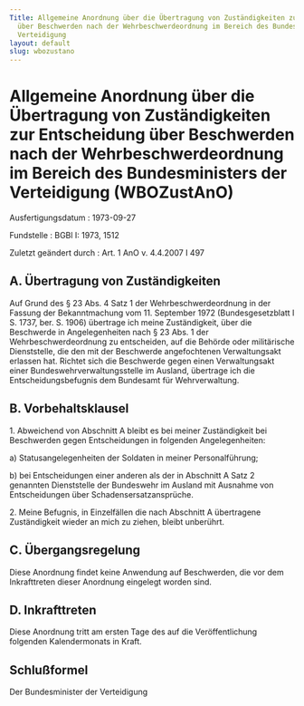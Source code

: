 ```yaml
---
Title: Allgemeine Anordnung über die Übertragung von Zuständigkeiten zur Entscheidung
  über Beschwerden nach der Wehrbeschwerdeordnung im Bereich des Bundesministers der
  Verteidigung
layout: default
slug: wbozustano
---
```


# Allgemeine Anordnung über die Übertragung von Zuständigkeiten zur Entscheidung über Beschwerden nach der Wehrbeschwerdeordnung im Bereich des Bundesministers der Verteidigung (WBOZustAnO)

Ausfertigungsdatum
:   1973-09-27

Fundstelle
:   BGBl I: 1973, 1512

Zuletzt geändert durch
:   Art. 1 AnO v. 4.4.2007 I 497


## A. Übertragung von Zuständigkeiten

Auf Grund des § 23 Abs. 4 Satz 1 der Wehrbeschwerdeordnung in der
Fassung der Bekanntmachung vom 11. September 1972 (Bundesgesetzblatt I
S. 1737, ber. S. 1906) übertrage ich meine Zuständigkeit, über die
Beschwerde in Angelegenheiten nach § 23 Abs. 1 der
Wehrbeschwerdeordnung zu entscheiden, auf die Behörde oder
militärische Dienststelle, die den mit der Beschwerde angefochtenen
Verwaltungsakt erlassen hat. Richtet sich die Beschwerde gegen einen
Verwaltungsakt einer Bundeswehrverwaltungsstelle im Ausland, übertrage
ich die Entscheidungsbefugnis dem Bundesamt für Wehrverwaltung.


## B. Vorbehaltsklausel

1\. Abweichend von Abschnitt A bleibt es bei meiner Zuständigkeit bei
Beschwerden gegen Entscheidungen in folgenden Angelegenheiten:

a)  Statusangelegenheiten der Soldaten in meiner Personalführung;


b)  bei Entscheidungen einer anderen als der in Abschnitt A Satz 2
    genannten Dienststelle der Bundeswehr im Ausland mit Ausnahme von
    Entscheidungen über Schadensersatzansprüche.



2\. Meine Befugnis, in Einzelfällen die nach Abschnitt A übertragene
Zuständigkeit wieder an mich zu ziehen, bleibt unberührt.


## C. Übergangsregelung

Diese Anordnung findet keine Anwendung auf Beschwerden, die vor dem
Inkrafttreten dieser Anordnung eingelegt worden sind.


## D. Inkrafttreten

Diese Anordnung tritt am ersten Tage des auf die Veröffentlichung
folgenden Kalendermonats in Kraft.


## Schlußformel

Der Bundesminister der Verteidigung

